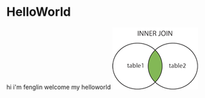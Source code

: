 # HelloWorld
hi i'm fenglin welcome my helloworld
![image img_innerjoin](https://github.com/fenglinupc/HelloWorld/blob/master/img-folder/img_innerjoin.gif)
